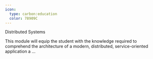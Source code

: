 ```yaml
---
icon:
  type: carbon:education
  color: 78909C
---
```

Distributed Systems

This module will equip the student with the knowledge required to comprehend the architecture of a modern, distributed, service-oriented application a ... 
